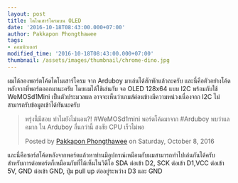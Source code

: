 ```yaml
---
layout: post
title: ไดโนเสาร์โครมบน OLED
date: '2016-10-18T08:43:00.000+07:00'
author: Pakkapon Phongthawee
tags:
- คอมพิวเตอร์
modified_time: '2016-10-18T08:43:00.000+07:00'
thumbnail: /assets/images/thumbnail/chrome-dino.jpg
---
```


ผมได้ลองพอร์ตโค้ดไดโนเสาร์โครม จาก Arduboy มาเล่นได้สักพักแล้วละครับ และนี่คือตัวอย่างโค้ดหลังจากที่พอร์ตออกมานะครับ โดยผมได้ใช้เล่นกับ จอ OLED 128x64 แบบ I2C พร้อมกับใช้ WeMOSd1Mini เป็นตัวประมวลผล อาจจะเห็นว่าเกมส์ค่อนข้างมีความหน่วงเนื่องจาก I2C ไม่สามารถรับข้อมูลเข้าได้ทันนะครับ

<!--
<div style="width:100%" class="center">
<iframe src="https://www.facebook.com/plugins/video.php?href=https%3A%2F%2Fwww.facebook.com%2Fpureexe%2Fvideos%2F1411130432234670%2F&show_text=0&width=560" class="center" width="560" height="315" style="border:none;overflow:hidden;max-width:100%;" scrolling="no" frameborder="0" allowTransparency="true" allowFullScreen="true"></iframe>
</div>
-->

<div class="fb-video" data-href="https://www.facebook.com/pureexe/videos/1411130432234670/" data-show-text="false"><blockquote cite="https://www.facebook.com/pureexe/videos/1411130432234670/" class="fb-xfbml-parse-ignore"><a href="https://www.facebook.com/pureexe/videos/1411130432234670/"></a><p>พรุ่งนี้มีสอบ ทำไมยังไม่นอน?!
#WeMOSd1mini พอร์ตโค้ดมาจาก #Arduboy
พบว่าแลคมาก ใน Arduboy ลื่นกว่านี้ สงสัย CPU เร็วไม่พอ</p>Posted by <a href="https://www.facebook.com/pureexe">Pakkapon Phongthawee</a> on Saturday, October 8, 2016</blockquote></div>

และนี่คือซอร์สโค้ดหลังจากพอร์ตแล้วหาท่านมีอุปกรณ์เหมือนกับผมสามารถทำไปเล่นกันได้ครับ สำหรับการต่อพอร์ตก็เหมือนกับที่ได้เห็นในวิดีโอ SDA ต่อเข้า D2, SCK ต่อเข้า D1,VCC ต่อเข้า 5V, GND ต่อเข้า GND, ปุ่ม pull up ต่ออยู่ระหว่าง D3 และ GND

<script src="https://gist.github.com/pureexe/9dc845ed76631c03724816fb43f32522.js"></script>
